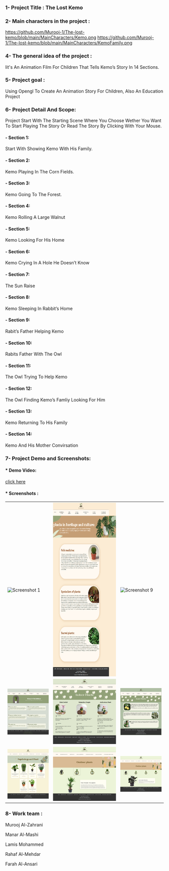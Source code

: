 ### 1- Project Title : The Lost Kemo 


### 2- Main characters in the project :

https://github.com/Murooj-1/The-lost-kemo/blob/main/MainCharacters/Kemo.png
https://github.com/Murooj-1/The-lost-kemo/blob/main/MainCharacters/KemoFamily.png


### 4- The general idea of ​​the project :
Iit's An Animation Film For Children That Tells Kemo’s Story In 14 Sections.


### 5- Project goal :
Using Opengl To Create An Animation Story For Children, Also An Education Project

### 6- Project Detail And Scope:
  Project Start With The Starting Scene Where You Choose Wether You Want To Start Playing The Story Or Read The Story By Clicking With Your Mouse.

####  - Section 1:
Start With Showing Kemo With His Family.
####  - Section 2:
Kemo Playing In The Corn Fields.
####  - Section 3:
Kemo Going To The Forest.
####  - Section 4:
Kemo Rolling A Large Walnut
####  - Section 5:
Kemo Looking For His Home
####  - Section 6:
Kemo Crying In A Hole He Doesn’t Know
####  - Section 7:
The Sun Raise
####  - Section 8:
Kemo Sleeping In Rabbit’s Home
####  - Section 9: 
Rabit’s Father Helping Kemo
####  - Section 10:
Rabits Father With The Owl
####  - Section 11:
The Owl Trying To Help Kemo
####  - Section 12:
The Owl Finding Kemo’s Famliy Looking For Him
####  - Section 13:
Kemo Returning To His Family
####  - Section 14:
Kemo And His Mother Convirsation



### 7- Project Demo and Screenshots:
#### * Demo Video:
[click here](https://drive.google.com/file/d/1LJvd2xkRGHnAEHiYAZ58-ePpyaUXxicd/view?usp=drive_link)

#### * Screenshots :

<table align="center">
  <tr>
    <td><img src="https://github.com/Murooj-1/plant_care/blob/main/Screenshots/1.png" alt="Screenshot 1" width="800"/></td>
    <td><img src="https://github.com/Murooj-1/plant_care/blob/main/Screenshots/6.png" alt="Screenshot 6" width="800" height="550" /></td>
    <td><img src="https://github.com/Murooj-1/plant_care/blob/main/Screenshots/9.png" alt="Screenshot 9" width="800"  /></td>
  </tr>
  <tr>
    <td><img src="https://github.com/Murooj-1/plant_care/blob/main/Screenshots/2.png" alt="Screenshot 2" width="300"/></td>
     <td><img src="https://github.com/Murooj-1/plant_care/blob/main/Screenshots/3.png" alt="Screenshot 3" width="300"/></td>
    <td><img src="https://github.com/Murooj-1/plant_care/blob/main/Screenshots/8.png" alt="Screenshot 8" width="300"/></td>
  </tr>
  <tr>
   <td><img src="https://github.com/Murooj-1/plant_care/blob/main/Screenshots/7.png" alt="Screenshot 7" width="300"/></td>
   <td><img src="https://github.com/Murooj-1/plant_care/blob/main/Screenshots/5.png" alt="Screenshot 5" width="300"/></td>
    <td><img src="https://github.com/Murooj-1/plant_care/blob/main/Screenshots/4.png" alt="Screenshot 4" width="300"/></td>

 </tr>
</table>

### 8- Work team :
Murooj Al-Zahrani

Manar Al-Mashi

Lamis Mohammed

Rahaf Al-Mehdar

Farah Al-Ansari 




